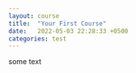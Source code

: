```yaml
---
layout: course
title:  "Your First Course"
date:   2022-05-03 22:28:33 +0500
categories: test
---
```


some text
